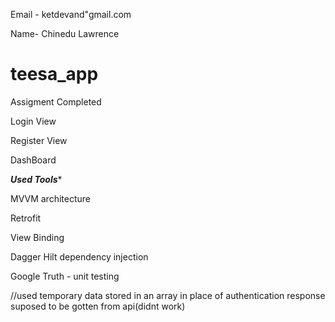 
Email - ketdevand"gmail.com


Name- Chinedu Lawrence


# teesa_app


Assigment Completed


Login View


Register View


DashBoard


*****Used Tools******


MVVM architecture


Retrofit


View Binding


Dagger Hilt dependency injection


Google Truth - unit testing


//used temporary data stored in an array in place of authentication response suposed to be gotten from api(didnt work)


